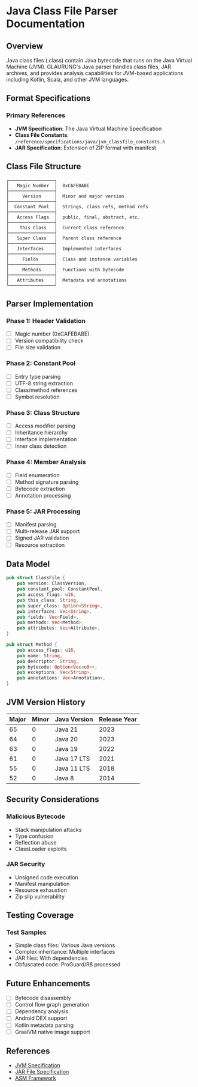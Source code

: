 # Java Class File Parser Documentation

## Overview

Java class files (.class) contain Java bytecode that runs on the Java Virtual Machine (JVM). GLAURUNG's Java parser handles class files, JAR archives, and provides analysis capabilities for JVM-based applications including Kotlin, Scala, and other JVM languages.

## Format Specifications

### Primary References
- **JVM Specification**: The Java Virtual Machine Specification
- **Class File Constants**: `/reference/specifications/java/jvm_classfile_constants.h`
- **JAR Specification**: Extension of ZIP format with manifest

## Class File Structure

```
┌─────────────────┐
│   Magic Number  │  0xCAFEBABE
├─────────────────┤
│     Version     │  Minor and major version
├─────────────────┤
│  Constant Pool  │  Strings, class refs, method refs
├─────────────────┤
│   Access Flags  │  public, final, abstract, etc.
├─────────────────┤
│    This Class   │  Current class reference
├─────────────────┤
│   Super Class   │  Parent class reference
├─────────────────┤
│   Interfaces    │  Implemented interfaces
├─────────────────┤
│     Fields      │  Class and instance variables
├─────────────────┤
│     Methods     │  Functions with bytecode
├─────────────────┤
│   Attributes    │  Metadata and annotations
└─────────────────┘
```

## Parser Implementation

### Phase 1: Header Validation
- [ ] Magic number (0xCAFEBABE)
- [ ] Version compatibility check
- [ ] File size validation

### Phase 2: Constant Pool
- [ ] Entry type parsing
- [ ] UTF-8 string extraction
- [ ] Class/method references
- [ ] Symbol resolution

### Phase 3: Class Structure
- [ ] Access modifier parsing
- [ ] Inheritance hierarchy
- [ ] Interface implementation
- [ ] Inner class detection

### Phase 4: Member Analysis
- [ ] Field enumeration
- [ ] Method signature parsing
- [ ] Bytecode extraction
- [ ] Annotation processing

### Phase 5: JAR Processing
- [ ] Manifest parsing
- [ ] Multi-release JAR support
- [ ] Signed JAR validation
- [ ] Resource extraction

## Data Model

```rust
pub struct ClassFile {
    pub version: ClassVersion,
    pub constant_pool: ConstantPool,
    pub access_flags: u16,
    pub this_class: String,
    pub super_class: Option<String>,
    pub interfaces: Vec<String>,
    pub fields: Vec<Field>,
    pub methods: Vec<Method>,
    pub attributes: Vec<Attribute>,
}

pub struct Method {
    pub access_flags: u16,
    pub name: String,
    pub descriptor: String,
    pub bytecode: Option<Vec<u8>>,
    pub exceptions: Vec<String>,
    pub annotations: Vec<Annotation>,
}
```

## JVM Version History

| Major | Minor | Java Version | Release Year |
|-------|-------|--------------|--------------|
| 65    | 0     | Java 21      | 2023         |
| 64    | 0     | Java 20      | 2023         |
| 63    | 0     | Java 19      | 2022         |
| 61    | 0     | Java 17 LTS  | 2021         |
| 55    | 0     | Java 11 LTS  | 2018         |
| 52    | 0     | Java 8       | 2014         |

## Security Considerations

### Malicious Bytecode
- Stack manipulation attacks
- Type confusion
- Reflection abuse
- ClassLoader exploits

### JAR Security
- Unsigned code execution
- Manifest manipulation
- Resource exhaustion
- Zip slip vulnerability

## Testing Coverage

### Test Samples
- Simple class files: Various Java versions
- Complex inheritance: Multiple interfaces
- JAR files: With dependencies
- Obfuscated code: ProGuard/R8 processed

## Future Enhancements

- [ ] Bytecode disassembly
- [ ] Control flow graph generation
- [ ] Dependency analysis
- [ ] Android DEX support
- [ ] Kotlin metadata parsing
- [ ] GraalVM native image support

## References

- [JVM Specification](https://docs.oracle.com/javase/specs/jvms/)
- [JAR File Specification](https://docs.oracle.com/javase/8/docs/technotes/guides/jar/)
- [ASM Framework](https://asm.ow2.io/)